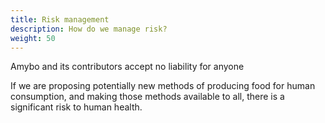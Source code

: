 ```yaml
---
title: Risk management
description: How do we manage risk?
weight: 50
---
```


Amybo and its contributors accept no liability for anyone 

If we are proposing potentially new methods of producing food for human consumption, and making those methods available to all, there is a significant risk to human health.  